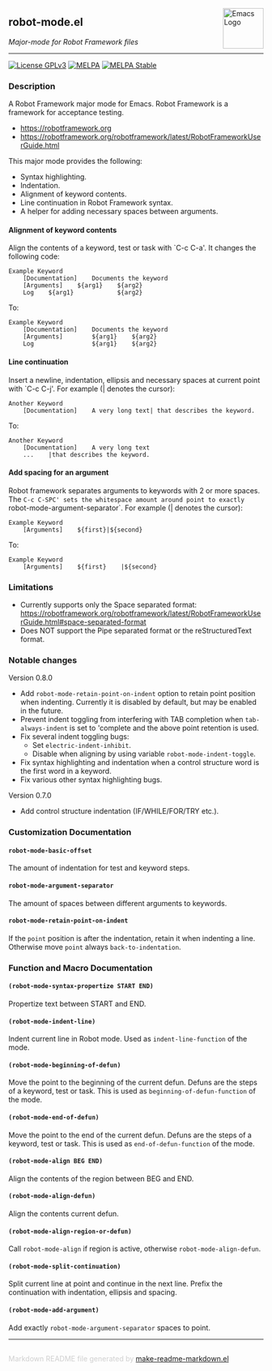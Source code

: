 <a href="https://github.com/kopoli/robot-mode"><img src="https://www.gnu.org/software/emacs/images/emacs.png" alt="Emacs Logo" width="80" height="80" align="right"></a>
## robot-mode.el
*Major-mode for Robot Framework files*

---
[![License GPLv3](https://img.shields.io/badge/license-GPL_v3-green.svg)](http://www.gnu.org/licenses/gpl-3.0.html)
[![MELPA](http://melpa.org/packages/robot-mode-badge.svg)](http://melpa.org/#/robot-mode)
[![MELPA Stable](http://stable.melpa.org/packages/robot-mode-badge.svg)](http://stable.melpa.org/#/robot-mode)

### Description

A Robot Framework major mode for Emacs. Robot Framework is a framework for
acceptance testing.

- https://robotframework.org
- https://robotframework.org/robotframework/latest/RobotFrameworkUserGuide.html

This major mode provides the following:
- Syntax highlighting.
- Indentation.
- Alignment of keyword contents.
- Line continuation in Robot Framework syntax.
- A helper for adding necessary spaces between arguments.

#### Alignment of keyword contents

Align the contents of a keyword, test or task with `C-c C-a'. It changes the
following code:

    Example Keyword
        [Documentation]    Documents the keyword
        [Arguments]    ${arg1}    ${arg2}
        Log    ${arg1}            ${arg2}

To:

    Example Keyword
        [Documentation]    Documents the keyword
        [Arguments]        ${arg1}    ${arg2}
        Log                ${arg1}    ${arg2}

#### Line continuation

Insert a newline, indentation, ellipsis and necessary spaces at current
point with `C-c C-j'. For example (| denotes the cursor):

    Another Keyword
        [Documentation]    A very long text| that describes the keyword.

To:

    Another Keyword
        [Documentation]    A very long text
        ...    |that describes the keyword.

#### Add spacing for an argument

Robot framework separates arguments to keywords with 2 or more spaces. The
`C-c C-SPC' sets the whitespace amount around point to exactly
`robot-mode-argument-separator`. For example (| denotes the cursor):

    Example Keyword
        [Arguments]    ${first}|${second}

To:

    Example Keyword
        [Arguments]    ${first}    |${second}

### Limitations

- Currently supports only the Space separated format:
  https://robotframework.org/robotframework/latest/RobotFrameworkUserGuide.html#space-separated-format
- Does NOT support the Pipe separated format or the reStructuredText
  format.

### Notable changes

Version 0.8.0

- Add `robot-mode-retain-point-on-indent` option to retain point position
  when indenting. Currently it is disabled by default, but may be enabled
  in the future.
- Prevent indent toggling from interfering with TAB completion when
  `tab-always-indent` is set to 'complete and the above point retention is
  used.
- Fix several indent toggling bugs:
  - Set `electric-indent-inhibit`.
  - Disable when aligning by using variable `robot-mode-indent-toggle`.
- Fix syntax highlighting and indentation when a control structure word is
  the first word in a keyword.
- Fix various other syntax highlighting bugs.

Version 0.7.0

- Add control structure indentation (IF/WHILE/FOR/TRY etc.).



### Customization Documentation

#### `robot-mode-basic-offset`

The amount of indentation for test and keyword steps.

#### `robot-mode-argument-separator`

The amount of spaces between different arguments to keywords.

#### `robot-mode-retain-point-on-indent`

If the `point` position is after the indentation, retain it when
indenting a line. Otherwise move `point` always `back-to-indentation`.

### Function and Macro Documentation

#### `(robot-mode-syntax-propertize START END)`

Propertize text between START and END.

#### `(robot-mode-indent-line)`

Indent current line in Robot mode.
Used as `indent-line-function` of the mode.

#### `(robot-mode-beginning-of-defun)`

Move the point to the beginning of the current defun.
Defuns are the steps of a keyword, test or task. This is used as
`beginning-of-defun-function` of the mode.

#### `(robot-mode-end-of-defun)`

Move the point to the end of the current defun.
Defuns are the steps of a keyword, test or task. This is used as
`end-of-defun-function` of the mode.

#### `(robot-mode-align BEG END)`

Align the contents of the region between BEG and END.

#### `(robot-mode-align-defun)`

Align the contents current defun.

#### `(robot-mode-align-region-or-defun)`

Call `robot-mode-align` if region is active, otherwise `robot-mode-align-defun`.

#### `(robot-mode-split-continuation)`

Split current line at point and continue in the next line.
Prefix the continuation with indentation, ellipsis and spacing.

#### `(robot-mode-add-argument)`

Add exactly `robot-mode-argument-separator` spaces to point.

-----
<div style="padding-top:15px;color: #d0d0d0;">
Markdown README file generated by
<a href="https://github.com/mgalgs/make-readme-markdown">make-readme-markdown.el</a>
</div>
